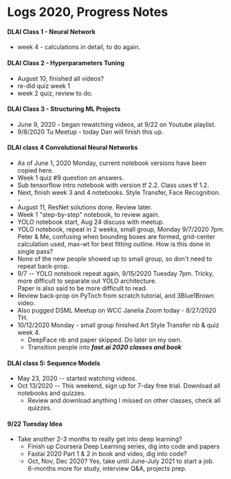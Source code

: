# Logs 2020, Progress Notes    


#### DLAI Class 1 - Neural Network  
  * week 4 - calculations in detail, to do again. 

#### DLAI Class 2 - Hyperparameters Tuning   
  * August 10, finished all videos?  
  * re-did quiz week 1  
  * week 2 quiz, review to do.  

#### DLAI Class 3 - Structuring ML Projects  	
  * June 9, 2020 - began rewatching videos, at 9/22 on Youtube playlist.  	 
  * 9/8/2020 Tu Meetup - today Dan will finish this up.  
  	  
#### DLAI class 4 Convolutional Neural Networks   	 
  * As of June 1, 2020 Monday, current notebook versions have been copied here.    	    
  * Week 1 quiz #9 question on answers.  	
  * Sub tensorflow intro notebook with version tf 2.2.  Class uses tf 1.2.  	 
  * Next, finish week 3 and 4 notebooks. Style Transfer, Face Recognition.  
    \-	  
  * August 11, ResNet solutions done.  Review later.  
  * Week 1 "step-by-step" notebook, to review again.  
  * YOLO notebook start, Aug 24 discuss with meetup.  
  * YOLO notebook, repeat in 2 weeks, small group, Monday 9/7/2020 7pm.  
    Peter & Me, confusing when bounding boxes are formed, grid-center calculation used, max-wt for best fitting outline.  How is this done in single pass?
  * None of the new people showed up to small group, so don't need to repeat back-prop.  
  * 9/7 -- YOLO notebook repeat again, 9/15/2020 Tuesday 7pm.  Tricky, more difficult to separate out YOLO architecture.  
    Paper is also said to be more difficult to read.   
  * Review back-prop on PyToch from scratch tutorial, and 3Blue1Brown video.  
  * Also pugged DSML Meetup on WCC Janelia Zoom today - 8/27/2020 TH.  
  * 10/12/2020 Monday - small group finished Art Style Transfer nb & quiz week 4. 
    * DeepFace nb and paper skipped.  Do later on my own.  
    * Transition people into ***fast.ai 2020 classes and book***  
  	  
#### DLAI class 5: Sequence Models  
  * May 23, 2020 -- started watching videos.  
  * Oct 13/2020 -- This weekend, sign up for 7-day free trial.  Download all notebooks and quizzes.  
    * Review and download anything I missed on other classes, check all quizzes.  

#### 9/22 Tuesday Idea  
  * Take another 2-3 months to really get into deep learning?  
    - Finish up Coursera Deep Learning series, dig into code and papers  
    - Fastai 2020 Part 1 & 2 in book and video, dig into code?  
    - Oct, Nov, Dec 2020?  Yes, take until June-July 2021 to start a job.  
      6-months more for study, interview Q&A, projects prep.  
    
    
